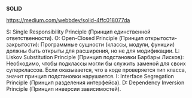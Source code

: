 **SOLID**

https://medium.com/webbdev/solid-4ffc018077da

S: Single Responsibility Principle (Принцип единственной ответственности).
O: Open-Closed Principle (Принцип открытости-закрытости): Программные сущности (классы, модули, функции) должны быть открыты для расширения, но не для модификации.
L: Liskov Substitution Principle (Принцип подстановки Барбары Лисков): Необходимо, чтобы подклассы могли бы служить заменой для своих суперклассов. Если оказывается, что в коде проверяется тип класса, значит принцип подстановки нарушается.
I: Interface Segregation Principle (Принцип разделения интерфейса).
D: Dependency Inversion Principle (Принцип инверсии зависимостей).